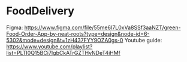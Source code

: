 # FoodDelivery 

Figma:   https://www.figma.com/file/55me6I7L0xVa8SSf3aaNZT/green-Food-Order-App-by-neat-roots?type=design&node-id=6-5302&mode=design&t=1zH437FYY9OZA0gs-0
Youtube guide: https://www.youtube.com/playlist?list=PLTI0Q15BCi7IgbCkATrGZTHvNDeT4iHMf
